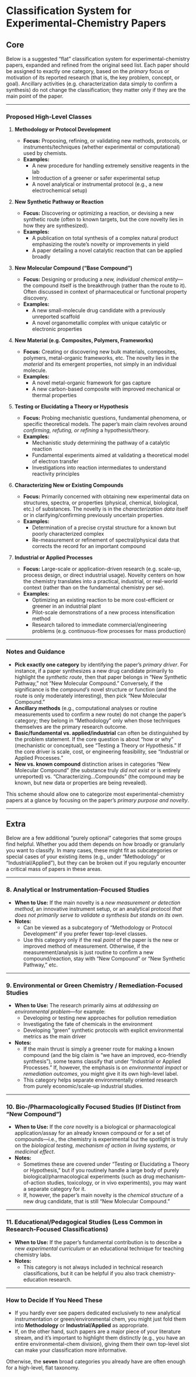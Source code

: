 # Classification System for Experimental-Chemistry Papers

## Core

Below is a suggested “flat” classification system for experimental-chemistry papers, expanded and refined from the original seed list. Each paper should be assigned to exactly one category, based on the *primary* focus or motivation of its reported research (that is, the key problem, concept, or goal). Ancillary activities (e.g. characterization data simply to confirm a synthesis) do not change the classification; they matter only if they are the main point of the paper.  

---

### Proposed High-Level Classes

1. **Methodology or Protocol Development**  
   - **Focus:** Proposing, refining, or validating new methods, protocols, or instruments/techniques (whether experimental or computational) used by chemists.  
   - **Examples:**  
     - A new procedure for handling extremely sensitive reagents in the lab  
     - Introduction of a greener or safer experimental setup  
     - A novel analytical or instrumental protocol (e.g., a new electrochemical setup)

2. **New Synthetic Pathway or Reaction**  
   - **Focus:** Discovering or optimizing a reaction, or devising a new synthetic route (often to known targets, but the core novelty lies in how they are synthesized).  
   - **Examples:**  
     - A publication on total synthesis of a complex natural product emphasizing the route’s novelty or improvements in yield  
     - A paper detailing a novel catalytic reaction that can be applied broadly

3. **New Molecular Compound (“Base Compound”)**  
   - **Focus:** Designing or producing a *new, individual chemical entity*—the compound itself is the breakthrough (rather than the route to it). Often discussed in context of pharmaceutical or functional property discovery.  
   - **Examples:**  
     - A new small-molecule drug candidate with a previously unreported scaffold  
     - A novel organometallic complex with unique catalytic or electronic properties

4. **New Material (e.g. Composites, Polymers, Frameworks)**  
   - **Focus:** Creating or discovering new bulk materials, composites, polymers, metal-organic frameworks, etc. The novelty lies in the *material* and its emergent properties, not simply in an individual molecule.  
   - **Examples:**  
     - A novel metal-organic framework for gas capture  
     - A new carbon-based composite with improved mechanical or thermal properties

5. **Testing or Elucidating a Theory or Hypothesis**  
   - **Focus:** Probing mechanistic questions, fundamental phenomena, or specific theoretical models. The paper’s main claim revolves around *confirming, refuting, or refining* a hypothesis/theory.  
   - **Examples:**  
     - Mechanistic study determining the pathway of a catalytic reaction  
     - Fundamental experiments aimed at validating a theoretical model of electron transfer  
     - Investigations into reaction intermediates to understand reactivity principles

6. **Characterizing New or Existing Compounds**  
   - **Focus:** Primarily concerned with obtaining new experimental data on structures, spectra, or properties (physical, chemical, biological, etc.) of substances. The novelty is in the *characterization data* itself or in clarifying/confirming previously uncertain properties.  
   - **Examples:**  
     - Determination of a precise crystal structure for a known but poorly characterized complex  
     - Re-measurement or refinement of spectral/physical data that corrects the record for an important compound

7. **Industrial or Applied Processes**  
   - **Focus:** Large-scale or application-driven research (e.g. scale-up, process design, or direct industrial usage). Novelty centers on how the chemistry translates into a practical, industrial, or real-world context (rather than on the fundamental chemistry per se).  
   - **Examples:**  
     - Optimizing an existing reaction to be more cost-efficient or greener in an industrial plant  
     - Pilot-scale demonstrations of a new process intensification method  
     - Research tailored to immediate commercial/engineering problems (e.g. continuous-flow processes for mass production)

---

### Notes and Guidance

- **Pick exactly one category** by identifying the paper’s *primary driver*. For instance, if a paper synthesizes a new drug candidate primarily to highlight the *synthetic route*, then that paper belongs in “New Synthetic Pathway,” not “New Molecular Compound.” Conversely, if the significance is the *compound’s* novel structure or function (and the route is only moderately interesting), then pick “New Molecular Compound.”  
- **Ancillary methods** (e.g., computational analyses or routine measurements used to confirm a new route) do not change the paper’s category; they belong in “Methodology” only when those techniques themselves are the primary research outcome.  
- **Basic/fundamental vs. applied/industrial** can often be distinguished by the problem statement. If the core question is about “how or why” (mechanistic or conceptual), see “Testing a Theory or Hypothesis.” If the core driver is scale, cost, or engineering feasibility, see “Industrial or Applied Processes.”  
- **New vs. known compound** distinction arises in categories “New Molecular Compound” (the substance truly *did not exist* or is entirely unreported) vs. “Characterizing…Compounds” (the compound may be known, but new data or properties are being revealed).

This scheme should allow one to categorize most experimental-chemistry papers at a glance by focusing on the paper’s *primary purpose and novelty*.

---

## Extra

Below are a few additional “purely optional” categories that some groups find helpful. Whether you add them depends on how broadly or granularly you want to classify. In many cases, these might fit as subcategories or special cases of your existing items (e.g., under “Methodology” or “Industrial/Applied”), but they can be broken out if you regularly encounter a critical mass of papers in these areas.

---

### 8. Analytical or Instrumentation-Focused Studies
- **When to Use:** If the main novelty is a *new measurement or detection method*, an innovative instrument setup, or an analytical protocol *that does not primarily serve to validate a synthesis but stands on its own*.  
- **Notes:**
  - Can be viewed as a subcategory of “Methodology or Protocol Development” if you prefer fewer top-level classes.
  - Use this category only if the real *point* of the paper is the new or improved method of measurement. Otherwise, if the measurement/analysis is just routine to confirm a new compound/reaction, stay with “New Compound” or “New Synthetic Pathway,” etc.

---

### 9. Environmental or Green Chemistry / Remediation-Focused Studies
- **When to Use:** The research primarily aims at *addressing an environmental problem*—for example:
  - Developing or testing new approaches for pollution remediation
  - Investigating the fate of chemicals in the environment
  - Developing “green” synthetic protocols with explicit environmental metrics as the main driver
- **Notes:**
  - If the main thrust is simply a greener route for making a known compound (and the big claim is “we have an improved, eco-friendly synthesis”), some teams classify that under “Industrial or Applied Processes.” If, however, the emphasis is on *environmental impact* or *remediation outcomes*, you might give it its own high-level label.
  - This category helps separate environmentally oriented research from purely economic/scale-up industrial studies.

---

### 10. Bio-/Pharmacologically Focused Studies (If Distinct from “New Compound”)
- **When to Use:** If the *core* novelty is a biological or pharmacological application/assay for an already known compound or for a set of compounds—i.e., the chemistry is experimental but the spotlight is truly on the *biological testing, mechanism of action in living systems, or medicinal effect*.  
- **Notes:**
  - Sometimes these are covered under “Testing or Elucidating a Theory or Hypothesis,” but if you routinely handle a large body of purely biological/pharmacological experiments (such as drug mechanism-of-action studies, toxicology, or in vivo experiments), you may want a separate category for it.
  - If, however, the paper’s main novelty is the *chemical structure* of a new drug candidate, that is still “New Molecular Compound.”

---

### 11. Educational/Pedagogical Studies (Less Common in Research-Focused Classifications)
- **When to Use:** If the paper’s fundamental contribution is to describe a new *experimental curriculum* or an educational technique for teaching chemistry labs.  
- **Notes:**
  - This category is not always included in technical research classifications, but it can be helpful if you also track chemistry-education research.

---

### How to Decide If You Need These

- If you hardly ever see papers dedicated exclusively to new analytical instrumentation or green/environmental chem, you might just fold them into **Methodology** or **Industrial/Applied** as appropriate.  
- If, on the other hand, such papers are a major piece of your literature stream, and it’s important to highlight them distinctly (e.g., you have an entire environmental-chem division), giving them their own top-level slot can make your classification more informative.

Otherwise, the **seven** broad categories you already have are often enough for a high-level, flat taxonomy.
